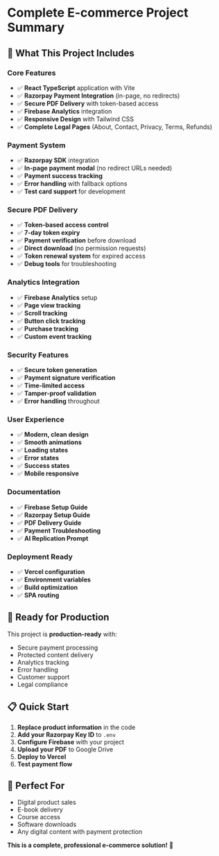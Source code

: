 # Complete E-commerce Project Summary

## 🎯 **What This Project Includes**

### **Core Features**
- ✅ **React TypeScript** application with Vite
- ✅ **Razorpay Payment Integration** (in-page, no redirects)
- ✅ **Secure PDF Delivery** with token-based access
- ✅ **Firebase Analytics** integration
- ✅ **Responsive Design** with Tailwind CSS
- ✅ **Complete Legal Pages** (About, Contact, Privacy, Terms, Refunds)

### **Payment System**
- ✅ **Razorpay SDK** integration
- ✅ **In-page payment modal** (no redirect URLs needed)
- ✅ **Payment success tracking**
- ✅ **Error handling** with fallback options
- ✅ **Test card support** for development

### **Secure PDF Delivery**
- ✅ **Token-based access control**
- ✅ **7-day token expiry**
- ✅ **Payment verification** before download
- ✅ **Direct download** (no permission requests)
- ✅ **Token renewal system** for expired access
- ✅ **Debug tools** for troubleshooting

### **Analytics Integration**
- ✅ **Firebase Analytics** setup
- ✅ **Page view tracking**
- ✅ **Scroll tracking**
- ✅ **Button click tracking**
- ✅ **Purchase tracking**
- ✅ **Custom event tracking**

### **Security Features**
- ✅ **Secure token generation**
- ✅ **Payment signature verification**
- ✅ **Time-limited access**
- ✅ **Tamper-proof validation**
- ✅ **Error handling** throughout

### **User Experience**
- ✅ **Modern, clean design**
- ✅ **Smooth animations**
- ✅ **Loading states**
- ✅ **Error states**
- ✅ **Success states**
- ✅ **Mobile responsive**

### **Documentation**
- ✅ **Firebase Setup Guide**
- ✅ **Razorpay Setup Guide**
- ✅ **PDF Delivery Guide**
- ✅ **Payment Troubleshooting**
- ✅ **AI Replication Prompt**

### **Deployment Ready**
- ✅ **Vercel configuration**
- ✅ **Environment variables**
- ✅ **Build optimization**
- ✅ **SPA routing**

## 🚀 **Ready for Production**

This project is **production-ready** with:
- Secure payment processing
- Protected content delivery
- Analytics tracking
- Error handling
- Customer support
- Legal compliance

## 📋 **Quick Start**

1. **Replace product information** in the code
2. **Add your Razorpay Key ID** to `.env`
3. **Configure Firebase** with your project
4. **Upload your PDF** to Google Drive
5. **Deploy to Vercel**
6. **Test payment flow**

## 🎯 **Perfect For**

- Digital product sales
- E-book delivery
- Course access
- Software downloads
- Any digital content with payment protection

**This is a complete, professional e-commerce solution!** 🎉

